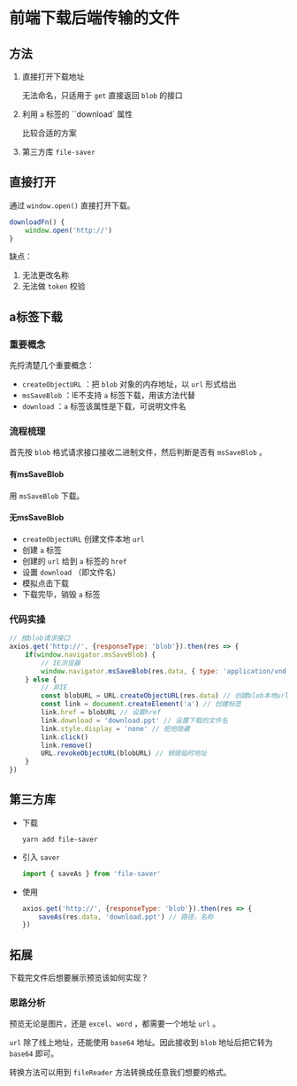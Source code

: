 # 前端下载后端传输的文件

## 方法

1. 直接打开下载地址

   无法命名，只适用于 `get` 直接返回 `blob` 的接口

2. 利用 `a` 标签的 ``download` 属性

   比较合适的方案

3. 第三方库 `file-saver` 

## 直接打开

通过 `window.open()` 直接打开下载。

```js
downloadFn() {
    window.open('http://')
}
```

缺点：

1. 无法更改名称
2. 无法做 `token` 校验

## a标签下载

### 重要概念

先捋清楚几个重要概念：

- `createObjectURL` ：把 `blob` 对象的内存地址，以 `url` 形式给出
- `msSaveBlob` ：IE不支持 `a` 标签下载，用该方法代替
- `download` ：`a` 标签该属性是下载，可说明文件名

### 流程梳理

首先按 `blob` 格式请求接口接收二进制文件，然后判断是否有 `msSaveBlob` 。

#### 有msSaveBlob

用 `msSaveBlob` 下载。

#### 无msSaveBlob

- `createObjectURL` 创建文件本地 `url` 
- 创建 `a` 标签
- 创建的 `url` 给到 `a` 标签的 `href` 
- 设置 `download` （即文件名）
- 模拟点击下载
- 下载完毕，销毁 `a` 标签

### 代码实操

```js
// 按blob请求接口
axios.get('http://', {responseType: 'blob'}).then(res => {
    if(window.navigator.msSaveBlob) {
        // IE浏览器
        window.navigator.msSaveBlob(res.data, { type: 'application/vnd.openxmlformats-officedocument.presentationml.presentation' }, 'download.ppt')
    } else {
        // 非IE
        const blobURL = URL.createObjectURL(res.data) // 创建blob本地url
        const link = document.createElement('a') // 创建标签
        link.href = blobURL // 设置href
        link.download = 'download.ppt' // 设置下载的文件名
        link.style.display = 'none' // 把他隐藏
        link.click()
        link.remove()
        URL.revokeObjectURL(blobURL) // 销毁临时地址
    }
})
```

## 第三方库

- 下载

  ```
  yarn add file-saver
  ```

- 引入 `saver` 

  ```js
  import { saveAs } from 'file-saver'
  ```

- 使用

  ```js
  axios.get('http://', {responseType: 'blob'}).then(res => {
      saveAs(res.data, 'download.ppt') // 路径，名称
  })
  ```

## 拓展

下载完文件后想要展示预览该如何实现？

### 思路分析

预览无论是图片，还是 `excel`、`word` ，都需要一个地址 `url` 。

`url` 除了线上地址，还能使用 `base64` 地址。因此接收到 `blob` 地址后把它转为 `base64` 即可。

转换方法可以用到 `fileReader` 方法转换成任意我们想要的格式。